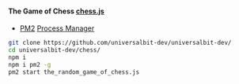 #### The Game of Chess   [chess.js](https://www.npmjs.com/package/chess.js)

* [PM2](https://www.npmjs.com/package/pm2)    [Process Manager](https://pm2.io/docs/runtime/guide/process-management/)

```bash
git clone https://github.com/universalbit-dev/universalbit-dev/
cd universalbit-dev/chess/
npm i
npm i pm2 -g
pm2 start the_random_game_of_chess.js
```
